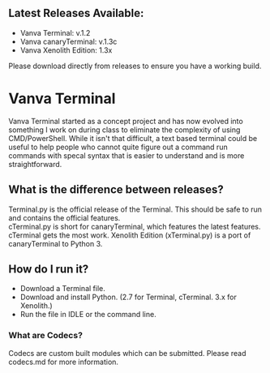 ## Latest Releases Available:
 - Vanva Terminal: v.1.2
 - Vanva canaryTerminal: v.1.3c
 - Vanva Xenolith Edition: 1.3x 


Please download directly from releases to ensure you have a working build.

# Vanva Terminal
Vanva Terminal started as a concept project and has now evolved into something I work on during class to eliminate the complexity of using CMD/PowerShell. While it isn't that
difficult, a text based terminal could be useful to help people who cannot quite figure out a command run commands with specal syntax that is easier to understand and is more
straightforward.


## What is the difference between releases?
Terminal.py is the official release of the Terminal. This should be safe to run and contains the official features. <br>
cTerminal.py is short for canaryTerminal, which features the latest features. cTerminal gets the most work.
Xenolith Edition (xTerminal.py) is a port of canaryTerminal to Python 3.


## How do I run it?
 - Download a Terminal file.
 - Download and install Python. (2.7 for Terminal, cTerminal. 3.x for Xenolith.)
 - Run the file in IDLE or the command line.


### What are Codecs?
Codecs are custom built modules which can be submitted. Please read codecs.md for more information.
